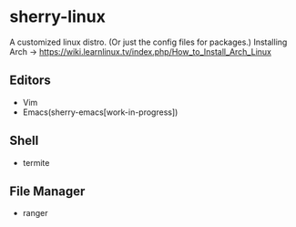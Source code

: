# sherry-linux
A customized linux distro. (Or just the config files for packages.)
Installing Arch -> https://wiki.learnlinux.tv/index.php/How_to_Install_Arch_Linux

## Editors
+ Vim
+ Emacs(sherry-emacs\[work-in-progress\])

## Shell
+ termite

## File Manager
+ ranger
